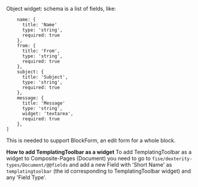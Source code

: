 Object widget: schema is a list of fields, like:

```[
    name: {
      title: 'Name'
      type: 'string',
      required: true
    },
    from: {
      title: 'From',
      type: 'string',
      required: true
    },
    subject: {
      title: 'Subject',
      type: 'string',
      required: true
    },
    message: {
      title: 'Message'
      type: 'string',
      widget: 'textarea',
      required: true
    },
]
```

This is needed to support BlockForm, an edit form for a whole block.

**How to add TemplatingToolbar as a widget**
To add TemplatingToolbar as a widget to Composite-Pages (Document) you need to go to `fise/dexterity-types/Document/@@fields` and add a new Field with 'Short Name' as `templatingtoolbar` (the id corresponding to TemplatingToolbar widget) and any 'Field Type'.
